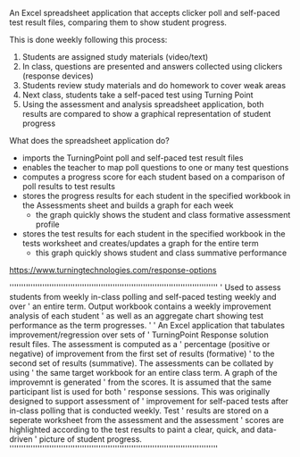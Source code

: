 An Excel spreadsheet application that accepts clicker poll and self-paced test result files, comparing them to show student progress.  

This is done weekly following this process:
1.	Students are assigned study materials (video/text)
2.	In class, questions are presented and answers collected using clickers (response devices)
3.	Students review study materials and do homework to cover weak areas
4.	Next class, students take a self-paced test using Turning Point
5.	Using the assessment and analysis spreadsheet application, both results are compared to show a graphical representation of student progress

What does the spreadsheet application do?

- imports the TurningPoint poll and self-paced test result files
- enables the teacher to map poll questions to one or many test questions
- computes a progress score for each student based on a comparison of poll results to test results 
- stores the progress results for each student in the specified workbook in the Assessments sheet and builds a graph for each week
	- the graph quickly shows the student and class formative assessment profile
- stores the test results for each student in the specified workbook in the tests worksheet and creates/updates a graph for the entire term
	- this graph quickly shows student and class summative performance

https://www.turningtechnologies.com/response-options
	

'''''''''''''''''''''''''''''''''''''''''''''''''''''''''''''''''''''''''''''''''''''''''
' Used to assess students from weekly in-class polling and self-paced testing weekly and over
' an entire term.  Output workbook contains a weekly improvement analysis of each student
' as well as an aggregate chart showing test performance as the term progresses.
'
' An Excel application that tabulates improvement/regression over sets of
' TurningPoint Response solution result files.  The assessment is computed as a
' percentage (positive or negative) of improvement from the first set of results (formative)
' to the second set of results (summative).  The assessments can be collated by using
' the same target workbook for an entire class term.  A graph of the improvemnt is generated
' from the scores.  It is assumed that the same participant list is used for both
' response sessions.  This was originally designed to support assessment of
' improvement for self-paced tests after in-class polling that is conducted weekly.  Test
' results are stored on a seperate worksheet from the assessment and the assessment
' scores are highlighted according to the test results to paint a clear, quick, and data-driven
' picture of student progress.
'''''''''''''''''''''''''''''''''''''''''''''''''''''''''''''''''''''''''''''''''''''''''

